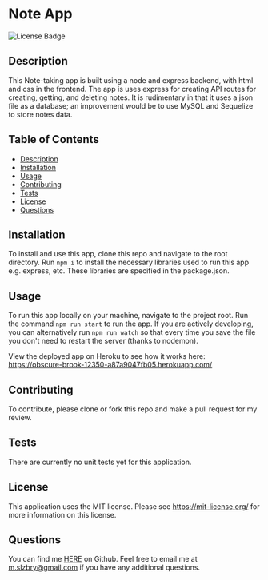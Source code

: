 # Note App

![License Badge](https://shields.io/badge/license-MIT-green)

## Description

This Note-taking app is built using a node and express backend, with html and css in the frontend. The app is uses express for creating API routes for creating, getting, and deleting notes. It is rudimentary in that it uses a json file as a database; an improvement would be to use MySQL and Sequelize to store notes data.

## Table of Contents

- [Description](#description)
- [Installation](#installation)
- [Usage](#usage)
- [Contributing](#contributing)
- [Tests](#tests)
- [License](#license)
- [Questions](#questions)

## Installation

To install and use this app, clone this repo and navigate to the root directory. Run `npm i` to install the necessary libraries used to run this app e.g. express, etc. These libraries are specified in the package.json.

## Usage

To run this app locally on your machine, navigate to the project root. Run the command `npm run start` to run the app. If you are actively developing, you can alternatively run `npm run watch` so that every time you save the file you don't need to restart the server (thanks to nodemon).

View the deployed app on Heroku to see how it works here: https://obscure-brook-12350-a87a9047fb05.herokuapp.com/


## Contributing

To contribute, please clone or fork this repo and make a pull request for my review.

## Tests

There are currently no unit tests yet for this application.

## License

This application uses the MIT license. Please see
https://mit-license.org/ for more information on this license.

## Questions

You can find me [HERE](https://github.com/mslzbry) on Github.
Feel free to email me at m.slzbry@gmail.com if you have any additional questions.
